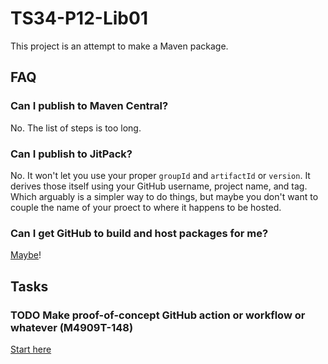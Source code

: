 # TS34-P12-Lib01

This project is an attempt to make a Maven package.

## FAQ

### Can I publish to Maven Central?

No.  The list of steps is too long.

### Can I publish to JitPack?

No.  It won't let you use your proper `groupId` and `artifactId` or `version`.
It derives those itself using your GitHub username, project name, and tag.
Which arguably is a simpler way to do things, but maybe you don't want to
couple the name of your proect to where it happens to be hosted.

### Can I get GitHub to build and host packages for me?

[Maybe](https://docs.github.com/en/actions/publishing-packages/publishing-java-packages-with-maven)!


## Tasks

### TODO Make proof-of-concept GitHub action or workflow or whatever (M4909T-148)

[Start here](https://docs.github.com/en/actions/learn-github-actions/understanding-github-actions)

